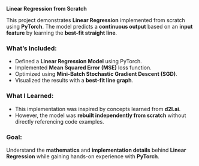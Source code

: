 **Linear Regression from Scratch**

This project demonstrates **Linear Regression** implemented from scratch using **PyTorch**. The model predicts a **continuous output** based on an **input feature** by learning the **best-fit straight line**.

###  **What’s Included:**  
- Defined a **Linear Regression Model** using PyTorch.  
- Implemented **Mean Squared Error (MSE)** loss function.  
- Optimized using **Mini-Batch Stochastic Gradient Descent (SGD)**.  
- Visualized the results with a **best-fit line graph**.

###  **What I Learned:**  
- This implementation was inspired by concepts learned from **d2l.ai**.  
- However, the model was **rebuilt independently from scratch** without directly referencing code examples.

###  **Goal:**  
Understand the **mathematics** and **implementation details** behind **Linear Regression** while gaining hands-on experience with **PyTorch**.

